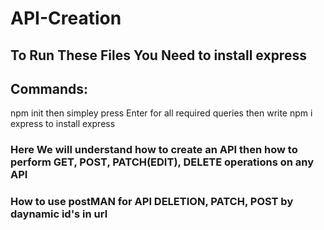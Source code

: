 # API-Creation
## To Run These Files You Need to install express
## Commands:
npm init
then simpley press Enter for all required queries then write npm i express to install express
### Here We will understand how to create an <b>API</b> then how to perform GET, POST, PATCH(EDIT), DELETE operations on any API
 ### How to use postMAN for API DELETION, PATCH, POST by daynamic id's in url
